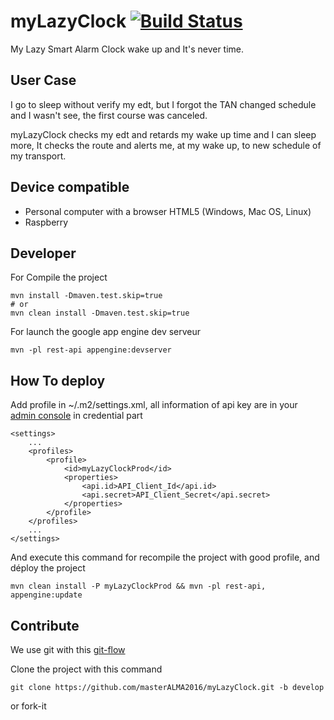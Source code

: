 myLazyClock  [![Build Status](https://travis-ci.org/masterALMA2016/myLazyClock.svg?branch=develop)](https://travis-ci.org/masterALMA2016/myLazyClock)
===========

My Lazy Smart Alarm Clock wake up and It's never time.

User Case
---------

I go to sleep without verify my edt, but I forgot the TAN changed schedule and I wasn't see, the first course was canceled.

myLazyClock checks my edt and retards my wake up time and I can sleep more, It checks the route and alerts me, at my wake up, to new schedule of my transport.

Device compatible
-----------------

- Personal computer with a browser HTML5 (Windows, Mac OS, Linux)
- Raspberry


Developer
---------

For Compile the project

```
mvn install -Dmaven.test.skip=true
# or
mvn clean install -Dmaven.test.skip=true
```

For launch the google app engine dev serveur

```
mvn -pl rest-api appengine:devserver
```

How To deploy
-------------

Add  profile in ~/.m2/settings.xml, all information of api key are in your [admin console](https://console.developers.google.com) in credential part

```
<settings>
    ...
    <profiles>
        <profile>
            <id>myLazyClockProd</id>
            <properties>
                <api.id>API_Client_Id</api.id>
                <api.secret>API_Client_Secret</api.secret>
            </properties>
        </profile>
    </profiles>
    ...
</settings>
```
And execute this command for recompile the project with good profile, and déploy the project
```
mvn clean install -P myLazyClockProd && mvn -pl rest-api, appengine:update
```

Contribute
----------

We use git with this [git-flow](http://nvie.com/posts/a-successful-git-branching-model/)

Clone the project with this command
```
git clone https://github.com/masterALMA2016/myLazyClock.git -b develop
```

or fork-it
